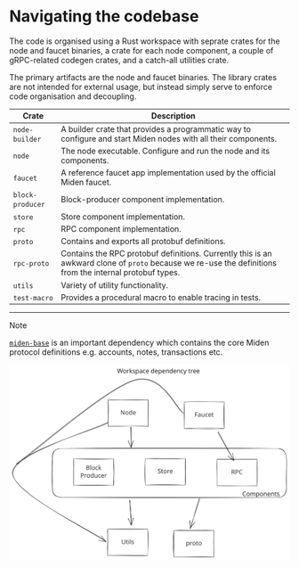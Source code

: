 # Navigating the codebase

The code is organised using a Rust workspace with seprate crates for the node and faucet binaries, a crate for each node
component, a couple of gRPC-related codegen crates, and a catch-all utilities crate.

The primary artifacts are the node and faucet binaries. The library crates are not intended for external usage, but
instead simply serve to enforce code organisation and decoupling.

| Crate            | Description                                                                                                                                              |
| ---------------- | -------------------------------------------------------------------------------------------------------------------------------------------------------- |
| `node-builder`   | A builder crate that provides a programmatic way to configure and start Miden nodes with all their components.                                           |
| `node`           | The node executable. Configure and run the node and its components.                                                                                      |
| `faucet`         | A reference faucet app implementation used by the official Miden faucet.                                                                                 |
| `block-producer` | Block-producer component implementation.                                                                                                                 |
| `store`          | Store component implementation.                                                                                                                          |
| `rpc`            | RPC component implementation.                                                                                                                            |
| `proto`          | Contains and exports all protobuf definitions.                                                                                                           |
| `rpc-proto`      | Contains the RPC protobuf definitions. Currently this is an awkward clone of `proto` because we re-use the definitions from the internal protobuf types. |
| `utils`          | Variety of utility functionality.                                                                                                                        |
| `test-macro`     | Provides a procedural macro to enable tracing in tests.                                                                                                  |

-------

> [!NOTE]
> [`miden-base`](https://github.com/0xPolygonMiden/miden-base) is an important dependency which
> contains the core Miden protocol definitions e.g. accounts, notes, transactions etc.

![workspace dependency tree](../resources/workspace_tree.svg)
